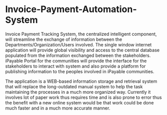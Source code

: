 # Invoice-Payment-Automation-System
Invoice Payment Tracking System, the centralized intelligent component, will streamline the exchange of information between the Departments/Organization/Users involved. The single window internet application will provide global visibility and access to the central database populated from the information exchanged between the stakeholders. iPayable Portal for the communities will provide the interface for the stakeholders to interact with system and also provide a platform for publishing information to the peoples involved in iPayable communities. 

The application is a WEB-based information storage and retrieval system that will replace the long-outdated manual system to help the task maintaining the processes in a much more organized way. Currently it involves lot of paper work thus requires time and is also prone to error thus the benefit with a new online system would be that work could be done much faster and in a much more accurate manner.

